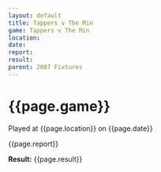 ```yaml
---
layout: default
title: Tappers v The Min
game: Tappers v The Min
location: 
date: 
report: 
result: 
parent: 2007 Fixtures
---
```


# {{page.game}}

Played at {{page.location}} on {{page.date}}

{{page.report}}

**Result:** {{page.result}}
